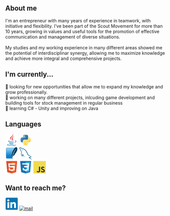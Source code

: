 ## About me
<p>
I'm an entrepreneur with many years of experience in teamwork, with initiative and flexibility. I’ve been part of the Scout Movement for more than 10 years, growing in values and useful tools for the promotion of effective communication and management of diverse situations.
<br><br>
My studies and my working experience in many different areas showed me the potential of interdisciplinar synergy, allowing me to maximize knowledge and achieve more integral and comprehensive projects.
</p>

## I'm currently...
🤔 looking for new opportunities that allow me to expand my knowledge and grow professionally.<br>
🔭 working on many different projects, inlcuding game development and building tools for stock management in regular business<br>
🌱 learning C# - Unity and improving on Java<br>

## Languages
<div>
<img src="https://raw.githubusercontent.com/devicons/devicon/master/icons/java/java-original.svg" alt="java" width="40" height="40"/>
<img src="https://raw.githubusercontent.com/devicons/devicon/master/icons/python/python-original.svg" alt="python" width="40" height="40"/>
</div>
<div>
<img src="https://raw.githubusercontent.com/devicons/devicon/master/icons/sqlite/sqlite-original.svg" alt="sqlite" width="40" height="40"/>
<img src="https://raw.githubusercontent.com/devicons/devicon/master/icons/mysql/mysql-original.svg" alt="mysql" width="40" height="40"/>
</div>
<div>
<img src="https://raw.githubusercontent.com/devicons/devicon/master/icons/html5/html5-original.svg" alt="html5" width="40" height="40"/>
<img src="https://raw.githubusercontent.com/devicons/devicon/master/icons/css3/css3-original.svg" alt="css3" width="40" height="40"/>
<img src="https://raw.githubusercontent.com/devicons/devicon/master/icons/javascript/javascript-original.svg" alt="javascript" width="40" height="40"/>
</div>

## Want to reach me?
<div>
<a href="https://www.linkedin.com/in/simon-bournissen/" target="_blank"><img src="https://raw.githubusercontent.com/devicons/devicon/master/icons/linkedin/linkedin-original.svg" alt="java" width="40" height="40"/></a>
<a href="mailto:monshi.633@gmail.com" target="_blank"><img src="https://upload.wikimedia.org/wikipedia/commons/7/7e/Gmail_icon_%282020%29.svg" alt="mail" width="40" height="40"/></a>
</div>

<!--
**monshi633/monshi633** is a ✨ _special_ ✨ repository because its `README.md` (this file) appears on your GitHub profile.

Here are some ideas to get you started:

- 🔭 I’m currently working on ...
- 🌱 I’m currently learning ...
- 👯 I’m looking to collaborate on ...
- 🤔 I’m looking for help with ...
- 💬 Ask me about ...
- 📫 How to reach me: ...
- 😄 Pronouns: ...
- ⚡ Fun fact: ...
-->
